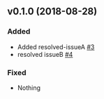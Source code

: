 ## v0.1.0 (2018-08-28)

### Added

- Added resolved-issueA [#3](https://github.com/tooru/SandBox/pull/3)
- resolved issueB [#4](https://github.com/tooru/SandBox/pull/4)

### Fixed

- Nothing
